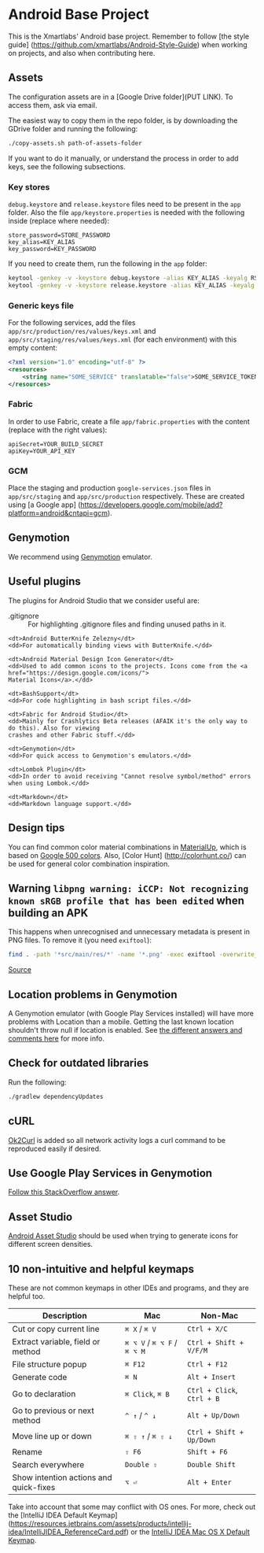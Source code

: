 # Android Base Project

This is the Xmartlabs' Android base project. Remember to follow [the style guide]
(https://github.com/xmartlabs/Android-Style-Guide) when working on projects, and also when contributing here.

## Assets

The configuration assets are in a [Google Drive folder](PUT LINK).
To access them, ask via email.

The easiest way to copy them in the repo folder, is by downloading the GDrive folder and running the
following:

```bash
./copy-assets.sh path-of-assets-folder
```

If you want to do it manually, or understand the process in order to add keys, see the following
subsections.

### Key stores

`debug.keystore` and `release.keystore` files need to be present in the `app` folder. Also the file
`app/keystore.properties` is needed with the following inside (replace where needed):

```data
store_password=STORE_PASSWORD
key_alias=KEY_ALIAS
key_password=KEY_PASSWORD
```

If you need to create them, run the following in the `app` folder:

```bash
keytool -genkey -v -keystore debug.keystore -alias KEY_ALIAS -keyalg RSA -keysize 2048 -validity 10000
keytool -genkey -v -keystore release.keystore -alias KEY_ALIAS -keyalg RSA -keysize 2048 -validity 10000
```

### Generic keys file

For the following services, add the files `app/src/production/res/values/keys.xml` and
`app/src/staging/res/values/keys.xml` (for each environment) with this empty content:

```xml
<?xml version="1.0" encoding="utf-8" ?>
<resources>
    <string name="SOME_SERVICE" translatable="false">SOME_SERVICE_TOKEN</string>
</resources>
```

### Fabric

In order to use Fabric, create a file `app/fabric.properties` with the content (replace with the
right values):

```data
apiSecret=YOUR_BUILD_SECRET
apiKey=YOUR_API_KEY
```

### GCM

Place the staging and production `google-services.json` files in `app/src/staging` and
`app/src/production` respectively. These are created using [a Google app]
(https://developers.google.com/mobile/add?platform=android&cntapi=gcm).

## Genymotion

We recommend using [Genymotion](https://www.genymotion.com) emulator.

## Useful plugins

The plugins for Android Studio that we consider useful are:

<dl>
    <dt>.gitignore</dt>
    <dd>For highlighting .gitignore files and finding unused paths in it.</dd>
    
    <dt>Android ButterKnife Zelezny</dt>
    <dd>For automatically binding views with ButterKnife.</dd>
    
    <dt>Android Material Design Icon Generator</dt>
    <dd>Used to add common icons to the projects. Icons come from the <a href="https://design.google.com/icons/">
    Material Icons</a>.</dd>

    <dt>BashSupport</dt>
    <dd>For code highlighting in bash script files.</dd>

    <dt>Fabric for Android Studio</dt>
    <dd>Mainly for Crashlytics Beta releases (AFAIK it's the only way to do this). Also for viewing
    crashes and other Fabric stuff.</dd>

    <dt>Genymotion</dt>
    <dd>For quick access to Genymotion's emulators.</dd>

    <dt>Lombok Plugin</dt>
    <dd>In order to avoid receiving "Cannot resolve symbol/method" errors when using Lombok.</dd>

    <dt>Markdown</dt>
    <dd>Markdown language support.</dd>
</dl>

## Design tips

You can find common color material combinations in [MaterialUp](https://www.materialpalette.com/), which is based on
[Google 500 colors](https://www.google.com/design/spec/style/color.html). Also, [Color Hunt]
(http://colorhunt.co/) can be used for general color combination inspiration.

## Warning `libpng warning: iCCP: Not recognizing known sRGB profile that has been edited` when building an APK

This happens when unrecognised and unnecessary metadata is present in PNG files. To remove it (you
need `exiftool`):

```bash
find . -path '*src/main/res/*' -name '*.png' -exec exiftool -overwrite_original -all= {} \;
```

[Source](http://stackoverflow.com/a/29162323/1165181)

## Location problems in Genymotion

A Genymotion emulator (with Google Play Services installed) will have more problems with Location
than a mobile. Getting the last known location shouldn't throw null if location is enabled. See
[the different answers and comments here](http://stackoverflow.com/questions/16830047/locationclient-getlastlocation-return-null)
for more info.

## Check for outdated libraries

Run the following:

```bash
./gradlew dependencyUpdates
```

## cURL

[Ok2Curl](https://github.com/mrmike/Ok2Curl) is added so all network activity logs a curl command to be reproduced
easily if desired.

## Use Google Play Services in Genymotion

[Follow this StackOverflow answer](http://stackoverflow.com/a/20013322/1165181).

## Asset Studio

[Android Asset Studio](https://romannurik.github.io/AndroidAssetStudio/index.html) should be used when trying to
generate icons for different screen densities.

## 10 non-intuitive and helpful keymaps

These are not common keymaps in other IDEs and programs, and they are helpful too.

| Description                            | Mac                         | Non-Mac                    |
| -------------------------------------- | --------------------------- | -------------------------- |
| Cut or copy current line               | `⌘ X` / `⌘ V`               | `Ctrl + X/C`               |
| Extract variable, field or method      | `⌘ ⌥ V` / `⌘ ⌥ F` / `⌘ ⌥ M` | `Ctrl + Shift + V/F/M`     |
| File structure popup                   | `⌘ F12`                     | `Ctrl + F12`               |
| Generate code                          | `⌘ N`                       | `Alt + Insert`             |
| Go to declaration                      | `⌘ Click`, `⌘ B`            | `Ctrl + Click`, `Ctrl + B` |
| Go to previous or next method          | `^ ↑` / `^ ↓`               | `Alt + Up/Down`            |
| Move line up or down                   | `⌘ ⇧ ↑` / `⌘ ⇧ ↓`           | `Ctrl + Shift + Up/Down`   |
| Rename                                 | `⇧ F6`                      | `Shift + F6`               |
| Search everywhere                      | `Double ⇧`                  | `Double Shift`             |
| Show intention actions and quick-fixes | `⌥ ⏎`                       | `Alt + Enter`              |

Take into account that some may conflict with OS ones. For more, check out the [IntelliJ IDEA Default Keymap]
(https://resources.jetbrains.com/assets/products/intellij-idea/IntelliJIDEA_ReferenceCard.pdf) or the [IntelliJ IDEA Mac
OS X Default Keymap](https://resources.jetbrains.com/assets/products/intellij-idea/IntelliJIDEA_ReferenceCard_mac.pdf).
